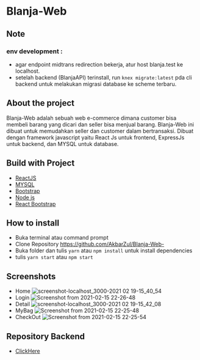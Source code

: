 # Blanja-Web

## Note
### env development : 
 - agar endpoint midtrans redirection bekerja, atur host blanja.test ke localhost.  
 - setelah backend (BlanjaAPI) terinstall, run `knex migrate:latest` pda cli backend untuk melakukan migrasi database ke scheme terbaru. 

## About the project

Blanja-Web adalah sebuah web e-commerce dimana customer bisa membeli barang yang dicari dan seller bisa menjual barang. Blanja-Web ini dibuat untuk memudahkan seller dan customer dalam bertransaksi. Dibuat dengan framework javascript yaitu React Js untuk frontend, ExpressJs untuk backend, dan MYSQL untuk database.

## Build with Project
* [ReactJS](https://reactjs.org/)
* [MYSQL](https://www.mysql.com/)
* [Bootstrap](https://getbootstrap.com/)
* [Node js](https://nodejs.org/en/)
* [React Bootstrap](https://react-bootstrap.github.io/)

## How to install
* Buka terminal atau command prompt
* Clone Repository https://github.com/AkbarZul/Blanja-Web-
* Buka folder dan tulis `yarn` atau `npm install` untuk install dependencies
* tulis `yarn start` atau `npm start`

## Screenshots
* Home
![screenshot-localhost_3000-2021 02 19-15_40_54](https://user-images.githubusercontent.com/67698809/108480211-3fd74e80-72c9-11eb-8dcf-b2d09255d897.png)
* Login
![Screenshot from 2021-02-15 22-26-48](https://user-images.githubusercontent.com/67698809/108480588-bb390000-72c9-11eb-8cb7-eb39dcaef306.png)
* Detail 
![screenshot-localhost_3000-2021 02 19-15_42_08](https://user-images.githubusercontent.com/67698809/108480828-03f0b900-72ca-11eb-9f3c-0f3d93c01f6e.png)
* MyBag
![Screenshot from 2021-02-15 22-25-48](https://user-images.githubusercontent.com/67698809/108480672-d572de00-72c9-11eb-86c8-4ea3b8d1f596.png)
* CheckOut
![Screenshot from 2021-02-15 22-25-54](https://user-images.githubusercontent.com/67698809/108480782-f5a29d00-72c9-11eb-8f79-d8338beddc36.png)

## Repository Backend
* [ClickHere](https://github.com/AkbarZul/BlanjaAPI)